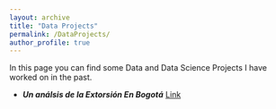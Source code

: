 ```yaml
---
layout: archive
title: "Data Projects"
permalink: /DataProjects/
author_profile: true
---
```



In this page you can find some Data and Data Science Projects I have worked on in the past. 

* ***Un análsis de la Extorsión En Bogotá*** <a href="/files/Reporte_v1.html">Link</a>





